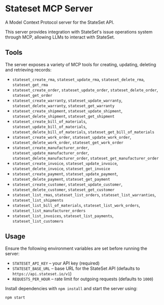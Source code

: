 # Stateset MCP Server

A Model Context Protocol server for the StateSet API.

This server provides integration with StateSet's issue operations system through MCP, allowing LLMs to interact with StateSet.

## Tools

The server exposes a variety of MCP tools for creating, updating, deleting and retrieving records:

- `stateset_create_rma`, `stateset_update_rma`, `stateset_delete_rma`, `stateset_get_rma`
- `stateset_create_order`, `stateset_update_order`, `stateset_delete_order`, `stateset_get_order`
- `stateset_create_warranty`, `stateset_update_warranty`, `stateset_delete_warranty`, `stateset_get_warranty`
- `stateset_create_shipment`, `stateset_update_shipment`, `stateset_delete_shipment`, `stateset_get_shipment`
- `stateset_create_bill_of_materials`, `stateset_update_bill_of_materials`, `stateset_delete_bill_of_materials`, `stateset_get_bill_of_materials`
- `stateset_create_work_order`, `stateset_update_work_order`, `stateset_delete_work_order`, `stateset_get_work_order`
- `stateset_create_manufacturer_order`, `stateset_update_manufacturer_order`, `stateset_delete_manufacturer_order`, `stateset_get_manufacturer_order`
- `stateset_create_invoice`, `stateset_update_invoice`, `stateset_delete_invoice`, `stateset_get_invoice`
- `stateset_create_payment`, `stateset_update_payment`, `stateset_delete_payment`, `stateset_get_payment`
- `stateset_create_customer`, `stateset_update_customer`, `stateset_delete_customer`, `stateset_get_customer`
- `stateset_list_rmas`, `stateset_list_orders`, `stateset_list_warranties`, `stateset_list_shipments`
- `stateset_list_bill_of_materials`, `stateset_list_work_orders`, `stateset_list_manufacturer_orders`
- `stateset_list_invoices`, `stateset_list_payments`, `stateset_list_customers`

## Usage

Ensure the following environment variables are set before running the server:

- `STATESET_API_KEY` – your API key (required)
- `STATESET_BASE_URL` – base URL for the StateSet API (defaults to `https://api.stateset.io/v1`)
- `REQUESTS_PER_HOUR` – rate limit for outgoing requests (defaults to `1000`)

Install dependencies with `npm install` and start the server using:

```bash
npm start
```
